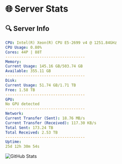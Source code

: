 # 🌐 Server Stats
## 🔍 Server Info
```yaml
CPU: Intel(R) Xeon(R) CPU E5-2699 v4 @ 1251.84GHz
CPU Usage: 0.80%
Cores: 44P | 88T
-----------------------------------
Memory:
Current Usage: 145.16 GB/503.74 GB
Available: 355.11 GB
-----------------------------------
Disk:
Current Usage: 51.74 GB/1.71 TB
Free: 1.58 TB
-----------------------------------
GPU:
No GPU detected
-----------------------------------
Network:
Current Transfer (Sent): 18.76 MB/s
Current Transfer (Received): 117.30 KB/s
Total Sent: 173.24 TB
Total Received: 2.53 TB
-----------------------------------
Uptime:
25d 12h 30m 54s
```
![GitHub Stats](https://img.shields.io/badge/Updated-2025-03-05_11:14:12-blue)